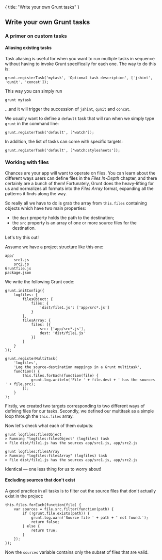 {
  title: "Write your own Grunt tasks"
}

## Write your own Grunt tasks

### A primer on custom tasks

#### Aliasing existing tasks

Task aliasing is useful for when you want to run multiple tasks in sequence without having to invoke Grunt specifically for each one. The way to do this is:

	grunt.registerTask('mytask', 'Optional task description', ['jshint', 'qunit', 'concat']);

This way you can simply run

	grunt mytask

...and it will trigger the succession of `jshint`, `qunit` and `concat`.

We usually want to define a `default` task that will run when we simply type `grunt` in the command line:

	grunt.registerTask('default', ['watch']);

In addition, the list of tasks can come with specific targets:
	
	grunt.registerTask('default', ['watch:stylesheets']);

### Working with files

Chances are your app will want to operate on files. You can learn about the different ways users can define files in the _Files In-Depth_ chapter, and there certainly are a bunch of them! Fortunately, Grunt does the heavy-lifting for us and normalizes all formats into the _Files Array_ format, expanding all the patterns it finds along the way. 

So really all we have to do is grab the array from `this.files` containing objects which have two main properties:

* the `dest` property holds the path to the destination;
* the `src` property is an array of one or more source files for the destination.

Let's try this out!

Assume we have a project structure like this one:

	app/
		src1.js
		src2.js
	Gruntfile.js
	package.json

We write the following Grunt code:

	grunt.initConfig({
		logfiles: {
			filesObject: {
				files: {
					'dist/file1.js': ['app/src*.js']
				}
			},
			filesArray: {
				files: [{
					src: ['app/src*.js'],
					dest: 'dist/file1.js'
				}]
			}
		}
	});

	grunt.registerMultiTask(
		'logfiles', 
		'Log the source-destination mappings in a Grunt multitask', 
		function() {
			this.files.forEach(function(file) {
				grunt.log.writeln('File ' + file.dest + ' has the sources ' + file.src);
			});	
		}
	);

Firstly, we created two targets corresponding to two different ways of defining files for our tasks. Secondly, we defined our multitask as a simple loop through the `this.files` array.

Now let's check what each of them outputs:

	grunt logfiles:filesObject
	> Running "logfiles:filesObject" (logfiles) task
	> File dist/file1.js has the sources app/src1.js, app/src2.js

	grunt logfiles:filesArray
	> Running "logfiles:filesArray" (logfiles) task
	> File dist/file1.js has the sources app/src1.js, app/src2.js

Identical &mdash; one less thing for us to worry about!

#### Excluding sources that don't exist
	
A good practice in all tasks is to filter out the source files that don't actually exist in the project:

	this.files.forEach(function(file) {
		var sources = file.src.filter(function(path) {
			if (!grunt.file.exists(path)) {
				grunt.log.warn('Source file ' + path + ' not found.');
				return false;
			} else {
				return true;
			}
		});
	});	

Now the `sources` variable contains only the subset of files that are valid.

